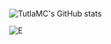 ![TutlaMC's GitHub stats](https://github-readme-stats-lime-seven-38.vercel.app/api?username=TutlaMC&show_icons=true&theme=radical)

![E](https://github-readme-stats-lime-seven-38.vercel.app/api/top-langs/?username=TutlaMC&hide=TeX&layout=compact&langs_count=10&cache_seconds=60&theme=radical&exclude_repo=tusk,tyler_Bot)
